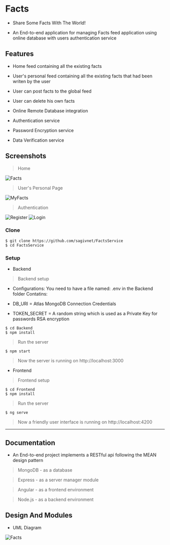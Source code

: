# Facts

- Share Some Facts With The World!

- An End-to-end application for managing Facts feed application using online database with users authentication service

## Features

- Home feed containing all the existing facts

- User's personal feed containing all the existing facts that had been writen by the user

- User can post facts to the global feed

- User can delete his own facts 

- Online Remote Database integration

- Authentication service

- Password Encryption service

- Data Verification service


## Screenshots

> Home

<img src="https://i.ibb.co/tBLkrgN/Home.png" title="Facts">

> User's Personal Page

<img src="https://i.ibb.co/1RhVfD7/MyFacts.png" title="MyFacts">

> Authentication

<img src="https://i.ibb.co/JtZbqZX/Register.png" title="Register">

<img src="https://i.ibb.co/QKH6mC9/Loginpng.png" title="Login">


### Clone

```shell
$ git clone https://github.com/sagivnet/FactsService
$ cd FactsService
```

### Setup

- Backend 

> Backend setup

- Configurations: You need to have a file named: .env in the Backend folder Contatins:

- DB_URI        =  Atlas MongoDB Connection Credentials 
- TOKEN_SECRET  =  A random string which is used as a Private Key for passwords RSA encryption 


```shell
$ cd Backend
$ npm install
```

> Run the server

```shell
$ npm start
```

> Now the server is running on http://localhost:3000

- Frontend

> Frontend setup

```shell
$ cd Frontend
$ npm install
```

> Run the server

```shell
$ ng serve
```

> Now a friendly user interface is running on http://localhost:4200

---

## Documentation 

- An End-to-end project implements a RESTful api following the MEAN design pattern 

> MongoDB - as a database

> Express - as a server manager module

> Angular - as a frontend environment

> Node.js - as a backend environment

## Design And Modules

- UML Diagram

<img src="https://i.ibb.co/xzVgcp3/UML.png" title="Facts">
